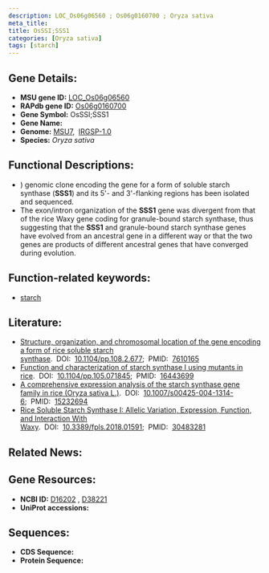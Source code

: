 ```yaml
---
description: LOC_Os06g06560 ; Os06g0160700 ; Oryza sativa
meta_title:
title: OsSSI;SSS1
categories: [Oryza sativa]
tags: [starch]
---
```


## Gene Details:
- **MSU gene ID:** [LOC_Os06g06560](http://rice.uga.edu/cgi-bin/ORF_infopage.cgi?orf=LOC_Os06g06560)  
- **RAPdb gene ID:** [Os06g0160700](https://rapdb.dna.affrc.go.jp/locus/?name=Os06g0160700)  
- **Gene Symbol:** OsSSI;SSS1
- **Gene Name:**
- **Genome:**  [MSU7](http://rice.uga.edu/),&nbsp;&nbsp;[IRGSP-1.0](https://rapdb.dna.affrc.go.jp/download/irgsp1.html)
- **Species:** *Oryza sativa*

## Functional Descriptions:
   - ) genomic clone encoding the gene for a form of soluble starch synthase (**SSS1**) and its 5'- and 3'-flanking regions has been isolated and sequenced.
   - The exon/intron organization of the **SSS1** gene was divergent from that of the rice Waxy gene coding for granule-bound starch synthase, thus suggesting that the **SSS1** and granule-bound starch synthase genes have evolved from an ancestral gene in a different way or that the two genes are products of different ancestral genes that have converged during evolution.

## Function-related keywords:
   - [starch](/tags/starch/)

## Literature:
   - [Structure, organization, and chromosomal location of the gene encoding a form of rice soluble starch synthase](https://www.doi.org/10.1104/pp.108.2.677).&nbsp;&nbsp;DOI:&nbsp;&nbsp;[10.1104/pp.108.2.677](https://www.doi.org/10.1104/pp.108.2.677);&nbsp;&nbsp;PMID:&nbsp;&nbsp;[7610165](https://pubmed.ncbi.nlm.nih.gov/7610165/)
   - [Function and characterization of starch synthase I using mutants in rice](https://www.doi.org/10.1104/pp.105.071845).&nbsp;&nbsp;DOI:&nbsp;&nbsp;[10.1104/pp.105.071845](https://www.doi.org/10.1104/pp.105.071845);&nbsp;&nbsp;PMID:&nbsp;&nbsp;[16443699](https://pubmed.ncbi.nlm.nih.gov/16443699/)
   - [A comprehensive expression analysis of the starch synthase gene family in rice (Oryza sativa L.)](https://www.doi.org/10.1007/s00425-004-1314-6).&nbsp;&nbsp;DOI:&nbsp;&nbsp;[10.1007/s00425-004-1314-6](https://www.doi.org/10.1007/s00425-004-1314-6);&nbsp;&nbsp;PMID:&nbsp;&nbsp;[15232694](https://pubmed.ncbi.nlm.nih.gov/15232694/)
   - [Rice Soluble Starch Synthase I: Allelic Variation, Expression, Function, and Interaction With Waxy](https://www.doi.org/10.3389/fpls.2018.01591).&nbsp;&nbsp;DOI:&nbsp;&nbsp;[10.3389/fpls.2018.01591](https://www.doi.org/10.3389/fpls.2018.01591);&nbsp;&nbsp;PMID:&nbsp;&nbsp;[30483281](https://pubmed.ncbi.nlm.nih.gov/30483281/)

## Related News:

## Gene Resources:
- **NCBI ID:**  [D16202](http://www.ncbi.nlm.nih.gov/nuccore/D16202)&nbsp;,&nbsp;[D38221](http://www.ncbi.nlm.nih.gov/nuccore/D38221)
- **UniProt accessions:** [](https://www.uniprot.org/uniprotkb//entry)

## Sequences:
- **CDS Sequence:**
- **Protein Sequence:**
